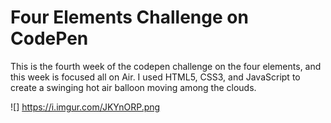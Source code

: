 # Four Elements Challenge on CodePen

This is the fourth week of the codepen challenge on the four elements, and this week is focused all on Air. I used HTML5, CSS3, and JavaScript to create a swinging hot air balloon moving among the clouds. 

![] https://i.imgur.com/JKYnORP.png
